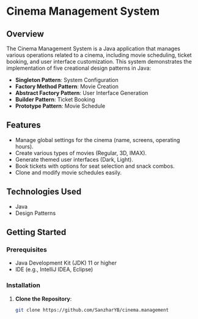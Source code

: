 # Cinema Management System

## Overview
The Cinema Management System is a Java application that manages various operations related to a cinema, including movie scheduling, ticket booking, and user interface customization. This system demonstrates the implementation of five creational design patterns in Java:

- **Singleton Pattern**: System Configuration
- **Factory Method Pattern**: Movie Creation
- **Abstract Factory Pattern**: User Interface Generation
- **Builder Pattern**: Ticket Booking
- **Prototype Pattern**: Movie Schedule

## Features
- Manage global settings for the cinema (name, screens, operating hours).
- Create various types of movies (Regular, 3D, IMAX).
- Generate themed user interfaces (Dark, Light).
- Book tickets with options for seat selection and snack combos.
- Clone and modify movie schedules easily.

## Technologies Used
- Java
- Design Patterns

## Getting Started

### Prerequisites
- Java Development Kit (JDK) 11 or higher
- IDE (e.g., IntelliJ IDEA, Eclipse)

### Installation
1. **Clone the Repository**:
   ```bash
   git clone https://github.com/SanzharYB/cinema.management

